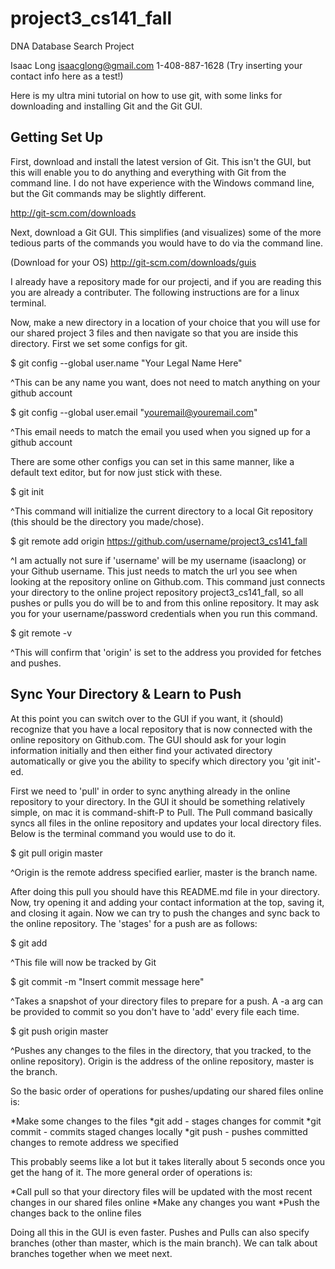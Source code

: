 project3_cs141_fall
===================

DNA Database Search Project

Isaac Long isaacglong@gmail.com 1-408-887-1628
(Try inserting your contact info here as a test!)

Here is my ultra mini tutorial on how to use git, with some links for 
downloading and installing Git and the Git GUI.

Getting Set Up
--------------

First, download and install the latest version of Git. This isn't the GUI,
but this will enable you to do anything and everything with Git from the
command line. I do not have experience with the Windows command line, but
the Git commands may be slightly different.

http://git-scm.com/downloads

Next, download a Git GUI. This simplifies (and visualizes) some of the more 
tedious parts of the commands you would have to do via the command line.

(Download for your OS) http://git-scm.com/downloads/guis

I already have a repository made for our projecti, and if you are reading
this you are already a contributer. The following instructions are for a 
linux terminal.

Now, make a new directory in a location of your choice that you will use
for our shared project 3 files and then navigate so that you are inside
this directory. First we set some configs for git.  

$ git config --global user.name "Your Legal Name Here"

^This can be any name you want, does not need to match anything on your 
github account 

$ git config --global user.email "youremail@youremail.com"

^This email needs to match the email you used when you signed up for a 
github account

There are some other configs you can set in this same manner, like a
default text editor, but for now just stick with these.

$ git init

^This command will initialize the current directory to a local Git 
repository (this should be the directory you made/chose).

$ git remote add origin https://github.com/username/project3_cs141_fall

^I am actually not sure if 'username' will be my username (isaaclong) or 
your Github username. This just needs to match the url you see when looking
at the repository online on Github.com. This command just connects your 
directory to the online project repository project3_cs141_fall, so all 
pushes or pulls you do will be to and from this online repository. It may
ask you for your username/password credentials when you run this command.

$ git remote -v

^This will confirm that 'origin' is set to the address you provided for
fetches and pushes.

Sync Your Directory & Learn to Push
----------------------------------- 

At this point you can switch over to the GUI if you want, it (should) 
recognize that you have a local repository that is now connected with the
online repository on Github.com. The GUI should ask for your login
information initially and then either find your activated directory 
automatically or give you the ability to specify which directory you 'git 
init'-ed.

First we need to 'pull' in order to sync anything already in the online 
repository to your directory. In the GUI it should be something relatively
simple, on mac it is command-shift-P to Pull. The Pull command basically
syncs all files in the online repository and updates your local directory
files. Below is the terminal command you would use to do it.

$ git pull origin master

^Origin is the remote address specified earlier, master is the branch name.

After doing this pull you should have this README.md file in your
directory. Now, try opening it and adding your contact information at the 
top, saving it, and closing it again. Now we can try to push the changes 
and sync back to the online repository. The 'stages' for a push are as 
follows:
 
$ git add <filename>

^This file will now be tracked by Git

$ git commit -m "Insert commit message here" 

^Takes a snapshot of your directory files to prepare for a push. A -a arg 
can be provided to commit so you don't have to 'add' every file each time.

$ git push origin master 

^Pushes any changes to the files in the directory, that you tracked, to 
the online repository). Origin is the address of the online repository,
master is the branch.

So the basic order of operations for pushes/updating our shared files
online is:

*Make some changes to the files
*git add - stages changes for commit
*git commit - commits staged changes locally
*git push - pushes committed changes to remote address we specified

This probably seems like a lot but it takes literally about 5 seconds once
you get the hang of it. The more general order of operations is:

*Call pull so that your directory files will be updated with the most
recent changes in our shared files online
*Make any changes you want
*Push the changes back to the online files

Doing all this in the GUI is even faster. Pushes and Pulls can also specify
branches (other than master, which is the main branch). We can talk about
branches together when we meet next.
